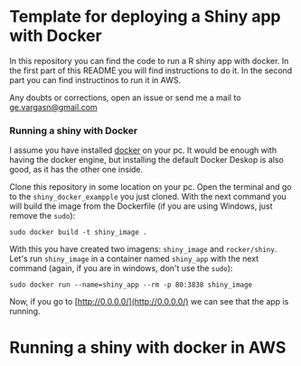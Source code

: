 # Template for deploying a Shiny app with Docker

In this repository you can find the code to run a R shiny app with docker. In the first part of this README you will find instructions to do it. In the second part you can find instructinos to run it in AWS.

Any doubts or corrections, open an issue or send me a mail to ge.vargasn@gmail.com

### Running a shiny with Docker

I assume you have installed [docker](https://www.docker.com/products/docker-desktop) on your pc. It would be enough with having the docker engine, but installing the default Docker Deskop is also good, as it has the other one inside.

Clone this repository in some location on your pc. Open the terminal and go to the `shiny_docker_exampple` you just cloned. With the next command you will build the image from the Dockerfile (if you are using Windows, just remove the `sudo`):

```
sudo docker build -t shiny_image .
```

With this you have created two imagens: `shiny_image` and `rocker/shiny`. Let's run `shiny_image` in a container named `shiny_app` with the next command (again, if you are in windows, don't use the `sudo`):

```
sudo docker run --name=shiny_app --rm -p 80:3838 shiny_image
```

Now, if you go to [http://0.0.0.0/](http://0.0.0.0/) we can see that the app is running.


# Running a shiny with docker in AWS



